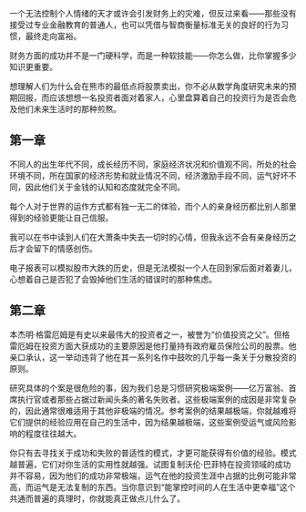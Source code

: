
一个无法控制个人情绪的天才或许会引发财务上的灾难，但反过来看——那些没有接受过专业金融教育的普通人，也可以凭借与智商衡量标准无关的良好的行为习惯，最终走向富裕。

财务方面的成功并不是一门硬科学，而是一种软技能——你怎么做，比你掌握多少知识更重要。

想理解人们为什么会在熊市的最低点将股票卖出，你不必从数学角度研究未来的预期回报，而应该想想一名投资者面对着家人，心里盘算着自己的投资行为是否会危及他们未来生活时的那种煎熬。

## 第一章

不同人的出生年代不同，成长经历不同，家庭经济状况和价值观不同，所处的社会环境不同，所在国家的经济形势和就业情况不同，经济激励手段不同，运气好坏不同，因此他们关于金钱的认知和态度就完全不同。

每个人对于世界的运作方式都有独一无二的体验，而个人的亲身经历都比别人那里得到的经验更能让自己信服。

我可以在书中读到人们在大萧条中失去一切时的心情，但我永远不会有亲身经历之后才会留下的情感创伤。

电子报表可以模拟股市大跌的历史，但是无法模拟一个人在回到家后面对着妻儿，心想着自己是否犯了会毁掉他们生活的错误时的那种焦虑。

## 第二章

本杰明·格雷厄姆是有史以来最伟大的投资者之一，被誉为“价值投资之父”。但格雷厄姆在投资方面大获成功的主要原因是他打量持有政府雇员保险公司的股票。他亲口承认，这一举动违背了他在其一系列名作中鼓吹的几乎每一条关于分散投资的原则。

研究具体的个案是很危险的事，因为我们总是习惯研究极端案例——亿万富翁、首席执行官或者那些占据过新闻头条的著名失败者。这些极端案例的成因是非常复杂的，因此通常很难适用于其他非极端的情况。参考案例的结果越极端，你就越难将它们提供的经验应用在自己的生活中，因为结果越极端，这些案例受运气或风险影响的程度往往越大。

你只有去寻找关于成功和失败的普适性的模式，才更可能获得有价值的经验。模式越普遍，它们对你生活的实用性就越强。试图复制沃伦·巴菲特在投资领域的成功并不容易，因为他们的成功非常极端，运气在他的投资生涯中占据的比例可能非常高，而运气是无法复制的东西。当你意识到“能掌控时间的人在生活中更幸福”这个共通而普遍的真理时，你就能真正做点儿什么了。

